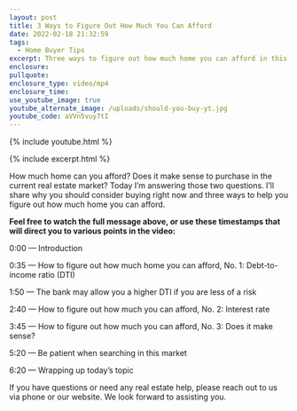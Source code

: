 ```yaml
---
layout: post
title: 3 Ways to Figure Out How Much You Can Afford
date: 2022-02-18 21:32:59
tags:
  - Home Buyer Tips
excerpt: Three ways to figure out how much home you can afford in this market.
enclosure:
pullquote:
enclosure_type: video/mp4
enclosure_time:
use_youtube_image: true
youtube_alternate_image: /uploads/should-you-buy-yt.jpg
youtube_code: aVVn5vuy7tI
---
```

{% include youtube.html %}

{% include excerpt.html %}

How much home can you afford? Does it make sense to purchase in the current real estate market? Today I’m answering those two questions. I’ll share why you should consider buying right now and three ways to help you figure out how much home you can afford.&nbsp;&nbsp;

**Feel free to watch the full message above, or use these timestamps that will direct you to various points in the video:**

0:00 — Introduction&nbsp;

0:35 — How to figure out how much home you can afford, No. 1: Debt-to-income ratio (DTI)

1:50 — The bank may allow you a higher DTI if you are less of a risk

2:40 — How to figure out how much you can afford, No. 2: Interest rate

3:45 — How to figure out how much you can afford, No. 3: Does it make sense?&nbsp;

5:20 — Be patient when searching in this market

6:20 — Wrapping up today’s topic

If you have questions or need any real estate help, please reach out to us via phone or our website. We look forward to assisting you.
